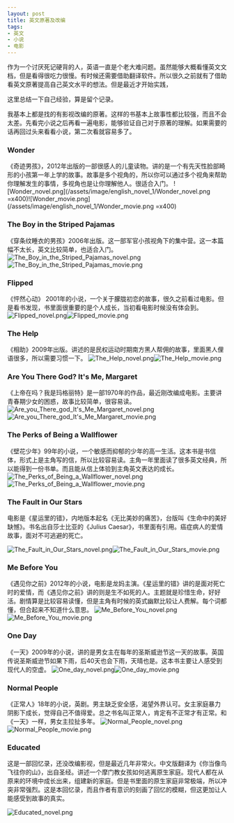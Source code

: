 ```yaml
---
layout: post
title: 英文原著及改编
tags:
- 英文
- 小说
- 电影
---
```



作为一个讨厌死记硬背的人，英语一直是个老大难问题。虽然能够大概看懂英文文档，但是看得很吃力很慢。有时候还需要借助翻译软件。所以很久之前就有了借助看英文原著提高自己英文水平的想法。但是最近才开始实践，


这里总结一下自己经验，算是留个记录。

我基本上都是找的有影视改编的原著。这样的书基本上故事性都比较强，而且不会太差。先看完小说之后再看一遍电影，能够验证自己对于原著的理解。如果需要的话再回过头来看看小说，第二次看就容易多了。


### Wonder
《奇迹男孩》，2012年出版的一部很感人的儿童读物。讲的是一个有先天性脸部畸形的小孩第一年上学的故事。故事是多个视角的，所以你可以通过多个视角来帮助你理解发生的事情，多视角也是让你理解他人。很适合入门。
![Wonder_novel.png](/assets/image/english_novel_1/Wonder_novel.png  =x400)![Wonder_movie.png](/assets/image/english_novel_1/Wonder_movie.png =x400)

### The Boy in the Striped Pajamas

《穿条纹睡衣的男孩》2006年出版。这一部军官小孩视角下的集中营。这一本篇幅不太长，英文比较简单，也适合入门。
![The_Boy_in_the_Striped_Pajamas_novel.png](/assets/image/english_novel_1/The_Boy_in_the_Striped_Pajamas_novel.png)![The_Boy_in_the_Striped_Pajamas_movie.png](/assets/image/english_novel_1/The_Boy_in_the_Striped_Pajamas_movie.png)

### Flipped
《怦然心动》 2001年的小说，一个关于朦胧初恋的故事，很久之前看过电影。但是看书发现，书里面很重要的是个人成长，当初看电影时候没有体会到。
![Flipped_novel.png](/assets/image/english_novel_1/Flipped_novel.png)![Flipped_movie.png](/assets/image/english_novel_1/Flipped_movie.png)


### The Help
《相助》2009年出版。讲述的是民权运动时期南方黑人帮佣的故事，里面黑人俚语很多，所以需要习惯一下。
![The_Help_novel.png](/assets/image/english_novel_1/The_Help_novel.png)![The_Help_movie.png](/assets/image/english_novel_1/The_Help_movie.png)

### Are You There God? It's Me, Margaret
《上帝在吗？我是玛格丽特》是一部1970年的作品，最近刚改编成电影。主要讲青春期少女的困惑，故事比较简单，很容易读。
![Are_you_There_god_It's_Me_Margaret_novel.png](/assets/image/english_novel_1/Are_you_There_god_It's_Me_Margaret_novel.png)![Are_you_There_god_It's_Me_Margaret_movie.png](/assets/image/english_novel_1/Are_you_There_god_It's_Me_Margaret_movie.png)

### The Perks of Being a Wallflower
《壁花少年》99年的小说，一个敏感而抑郁的少年的高一生活。这本书是书信体，形式上是主角写的信，所以比较容易读。主角一年里面读了很多英文经典，所以能得到一份书单。而且能从信上体验到主角英文表达的成长。
![The_Perks_of_Being_a_Wallflower_novel.png](/assets/image/english_novel_1/The_Perks_of_Being_a_Wallflower_novel.png)![The_Perks_of_Being_a_Wallflower_movie.png](/assets/image/english_novel_1/The_Perks_of_Being_a_Wallflower_movie.png)


### The Fault in Our Stars
电影是《星运里的错》，内地版本起名《无比美妙的痛苦》，台版叫《生命中的美好缺憾》。书名出自莎士比亚的《Julius Caesar》，书里面有引用。癌症病人的爱情故事，面对不可逃避的死亡。

![The_Fault_in_Our_Stars_novel.png](/assets/image/english_novel_1/The_Fault_in_Our_Stars_novel.png)![The_Fault_in_Our_Stars_movie.png](/assets/image/english_novel_1/The_Fault_in_Our_Stars_movie.png)


### Me Before You
《遇见你之前》2012年的小说，电影是龙妈主演。《星运里的错》讲的是面对死亡时的爱情，而《遇见你之前》讲的则是生不如死的人。主题就是珍惜生命，好好活。剧情算是比较容易读懂，但是主角有时候的英式幽默比较让人费解。每个词都懂，但合起来不知道什么意思。
![Me_Before_You_novel.png](/assets/image/english_novel_1/Me_Before_You_novel.png)![Me_Before_You_movie.png](/assets/image/english_novel_1/Me_Before_You_movie.png)


### One Day
《一天》2009年的小说，讲的是男女主在每年的圣斯威逊节这一天的故事。英国传说圣斯威逊节如果下雨，后40天也会下雨，天晴也是。这本书主要让人感受到现代人的空虚。
![One_day_novel.png](/assets/image/english_novel_1/One_day_novel.png)![One_day_movie.png](/assets/image/english_novel_1/One_day_movie.png)


### Normal People
《正常人》18年的小说，英剧。男主缺乏安全感，渴望外界认可。女主家庭暴力阴影下成长，觉得自己不值得爱。总之书名叫正常人，肯定有不正常才有正常。和《一天》一样，男女主拉扯多年。
![Normal_People_novel.png](/assets/image/english_novel_1/Normal_People_novel.png)![Normal_People_movie.png](/assets/image/english_novel_1/Normal_People_movie.png)

### Educated
这是一部回忆录，还没改编影视，但是最近几年非常火。中文版翻译为《你当像鸟飞往你的山》，出自圣经。讲述一个摩门教女孩如何逃离原生家庭。现代人都在从原来的环境中成长出来，组建新的家庭。但是书里面的原生家庭非常极端，所以冲突非常强烈。这是本回忆录，而且作者有意识的刻画了回忆的模糊，但这更加让人能感受到故事的真实。

![Educated_novel.png](/assets/image/english_novel_1/Educated_novel.png)



